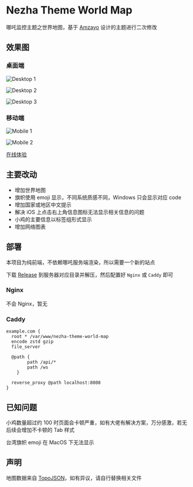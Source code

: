 # Nezha Theme World Map

哪吒监控主题之世界地图，基于 [Amzayo](https://blog.amzayo.com) 设计的主题进行二次修改

## 效果图

### 桌面端

![Desktop 1](/screenshots/desktop_1.png)

![Desktop 2](/screenshots/desktop_2.png)

![Desktop 3](/screenshots/desktop_3.png)

### 移动端

![Mobile 1](/screenshots/mobile_1.jpg)

![Mobile 2](/screenshots/mobile_2.jpg)

[在线体验](https://jk.000.pe)

## 主要改动

- 增加世界地图
- 旗帜使用 emoji 显示，不同系统质感不同，Windows 只会显示对应 code
- 增加国家或地区中文提示
- 解决 iOS 上点击右上角信息图标无法显示相关信息的问题
- 小鸡的主要信息以标签组形式显示
- 增加网络图表

## 部署

本项目为纯前端，不依赖哪吒服务端渲染，所以需要一个新的站点

下载 [Release](https://github.com/reg233/nezha-theme-world-map/releases/latest) 到服务器对应目录并解压，然后配置好 `Nginx` 或 `Caddy` 即可

### Nginx

不会 Nginx，暂无

### Caddy

```
example.com {
  root * /var/www/nezha-theme-world-map
  encode zstd gzip
  file_server

  @path {
		path /api/*
		path /ws
	}

  reverse_proxy @path localhost:8008
}
```

## 已知问题

小鸡数量超过约 100 时页面会卡顿严重，如有大佬有解决方案，万分感激，若无后续会增加不卡顿的 Tab 样式

台湾旗帜 emoji 在 MacOS 下无法显示

## 声明

地图数据来自 [TopoJSON](https://github.com/topojson/world-atlas)，如有异议，请自行替换相关文件

